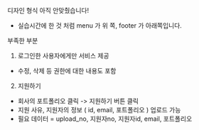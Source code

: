디자인 형식 아직 안맞췄습니다!
  - 실습시간에 한 것 처럼 menu 가 위 쪽, footer 가 아래쪽입니다.

부족한 부분
1. 로그인한 사용자에게만 서비스 제공
  - 수정, 삭제 등 권한에 대한 내용도 포함
2. 지원하기
  - 회사의 포트폴리오 클릭 -> 지원하기 버튼 클릭
  - 지원 사유, 지원자의 정보 ( id, email, 포트폴리오 ) 업로드 가능
  - 필요 데이터 = upload_no, 지원자no, 지원자id, email, 포트폴리오
